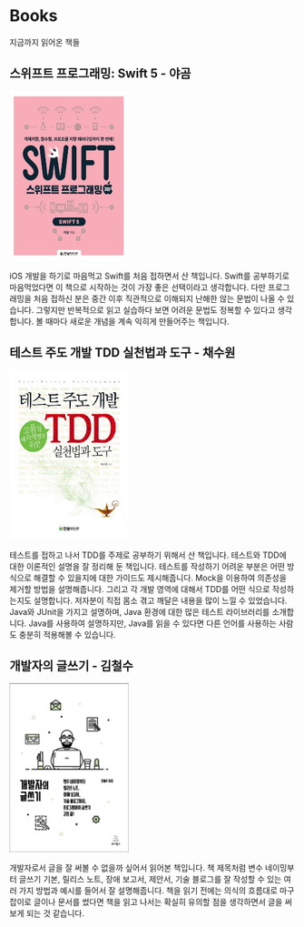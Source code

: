 # Books
지금까지 읽어온 책들

## 스위프트 프로그래밍: Swift 5 - 야곰

<img src="assets/swiftyagom.jpg" width="210" height="297">

iOS 개발을 하기로 마음먹고 Swift를 처음 접하면서 산 책입니다. Swift를 공부하기로 마음먹었다면 이 책으로 시작하는 것이 가장 좋은 선택이라고 생각합니다. 다만 프로그래밍을 처음 접하신 분은 중간 이후 직관적으로 이해되지 난해한 않는 문법이 나올 수 있습니다. 그렇지만 반복적으로 읽고 실습하다 보면 어려운 문법도 정복할 수 있다고 생각합니다. 볼 때마다 새로운 개념을 계속 익히게 만들어주는 책입니다.

## 테스트 주도 개발 TDD 실천법과 도구 - 채수원

<img src="assets/tddcsu.jpg" width="210" height="297">

테스트를 접하고 나서 TDD를 주제로 공부하기 위해서 산 책입니다. 테스트와 TDD에 대한 이론적인 설명을 잘 정리해 둔 책입니다. 테스트를 작성하기 어려운 부분은 어떤 방식으로 해결할 수 있을지에 대한 가이드도 제시해줍니다. Mock을 이용하여 의존성을 제거할 방법을 설명해줍니다. 그리고 각 개발 영역에 대해서 TDD를 어떤 식으로 작성하는지도 설명합니다. 저자분이 직접 몸소 겪고 깨달은 내용을 많이 느낄 수 있었습니다. Java와 JUnit을 가지고 설명하며, Java 환경에 대한 많은 테스트 라이브러리를 소개합니다. Java를 사용하여 설명하지만, Java를 읽을 수 있다면 다른 언어를 사용하는 사람도 충분히 적용해볼 수 있습니다.

## 개발자의 글쓰기 - 김철수

<img src="assets/developerWriting.jpg" width="210" height="297">

개발자로서 글을 잘 써볼 수 없을까 싶어서 읽어본 책입니다. 책 제목처럼 변수 네이밍부터 글쓰기 기본, 릴리스 노트, 장애 보고서, 제안서, 기술 블로그를 잘 작성할 수 있는 여러 가지 방법과 예시를 들어서 잘 설명해줍니다. 책을 읽기 전에는 의식의 흐름대로 마구잡이로 글이나 문서를 썼다면 책을 읽고 나서는 확실히 유의할 점을 생각하면서 글을 써보게 되는 것 같습니다.

